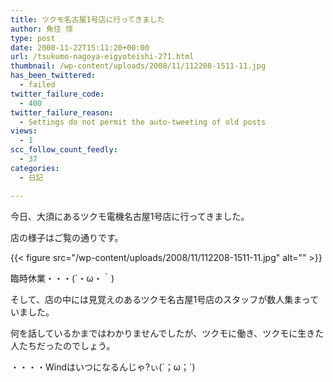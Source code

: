 ```yaml
---
title: ツクモ名古屋1号店に行ってきました
author: 魚住 惇
type: post
date: 2008-11-22T15:11:20+00:00
url: /tsukumo-nagoya-eigyoteishi-271.html
thumbnail: /wp-content/uploads/2008/11/112208-1511-11.jpg
has_been_twittered:
  - failed
twitter_failure_code:
  - 400
twitter_failure_reason:
  - Settings do not permit the auto-tweeting of old posts
views:
  - 1
scc_follow_count_feedly:
  - 37
categories:
  - 日記

---
```

今日、大須にあるツクモ電機名古屋1号店に行ってきました。

店の様子はご覧の通りです。

<!--more-->

{{< figure src="/wp-content/uploads/2008/11/112208-1511-11.jpg" alt="" >}} 

臨時休業・・・(´・ω・｀)

そして、店の中には見覚えのあるツクモ名古屋1号店のスタッフが数人集まっていました。

何を話しているかまではわかりませんでしたが、ツクモに働き、ツクモに生きた人たちだったのでしょう。

・・・・Windはいつになるんじゃ?ぃ(´；ω；\`)